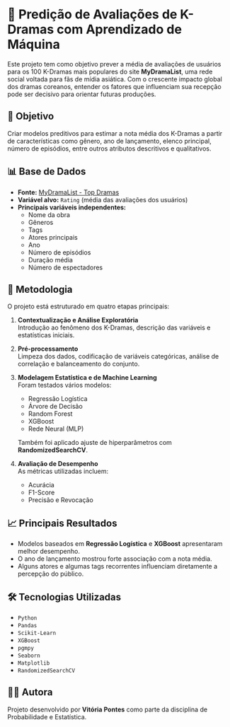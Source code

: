 # 🎥 Predição de Avaliações de K-Dramas com Aprendizado de Máquina

Este projeto tem como objetivo prever a média de avaliações de usuários para os 100 K-Dramas mais populares do site **MyDramaList**, uma rede social voltada para fãs de mídia asiática. Com o crescente impacto global dos dramas coreanos, entender os fatores que influenciam sua recepção pode ser decisivo para orientar futuras produções.

## 📌 Objetivo

Criar modelos preditivos para estimar a nota média dos K-Dramas a partir de características como gênero, ano de lançamento, elenco principal, número de episódios, entre outros atributos descritivos e qualitativos.

## 📊 Base de Dados

- **Fonte:** [MyDramaList - Top Dramas](https://mydramalist.com/shows/top)
- **Variável alvo:** `Rating` (média das avaliações dos usuários)
- **Principais variáveis independentes:**
  - Nome da obra
  - Gêneros
  - Tags
  - Atores principais
  - Ano
  - Número de episódios
  - Duração média
  - Número de espectadores

## 🧪 Metodologia

O projeto está estruturado em quatro etapas principais:

1. **Contextualização e Análise Exploratória**  
   Introdução ao fenômeno dos K-Dramas, descrição das variáveis e estatísticas iniciais.

2. **Pré-processamento**  
   Limpeza dos dados, codificação de variáveis categóricas, análise de correlação e balanceamento do conjunto.

3. **Modelagem Estatística e de Machine Learning**  
   Foram testados vários modelos:
   - Regressão Logística
   - Árvore de Decisão
   - Random Forest
   - XGBoost
   - Rede Neural (MLP)

   Também foi aplicado ajuste de hiperparâmetros com **RandomizedSearchCV**.

4. **Avaliação de Desempenho**  
   As métricas utilizadas incluem:
   - Acurácia
   - F1-Score
   - Precisão e Revocação

## 📈 Principais Resultados

- Modelos baseados em **Regressão Logística** e **XGBoost** apresentaram melhor desempenho.
- O ano de lançamento mostrou forte associação com a nota média.
- Alguns atores e algumas tags recorrentes influenciam diretamente a percepção do público.

## 🛠️ Tecnologias Utilizadas

- `Python`
- `Pandas`
- `Scikit-Learn`
- `XGBoost`
- `pgmpy`
- `Seaborn`
- `Matplotlib`
- `RandomizedSearchCV`

## 👩‍💻 Autora

Projeto desenvolvido por **Vitória Pontes** como parte da disciplina de Probabilidade e Estatística.
